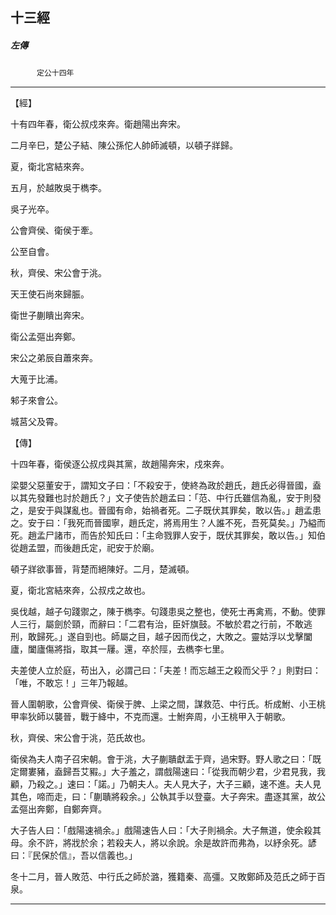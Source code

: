 

## 十三經

##### 左傳
　　　`定公十四年`

* * *

【經】

十有四年春，衛公叔戍來奔。衛趙陽出奔宋。

二月辛巳，楚公子結、陳公孫佗人帥師滅頓，以頓子牂歸。

夏，衛北宮結來奔。

五月，於越敗吳于檇李。

吳子光卒。

公會齊侯、衛侯于牽。

公至自會。

秋，齊侯、宋公會于洮。

天王使石尚來歸脤。

衛世子蒯瞶出奔宋。

衛公孟彄出奔鄭。

宋公之弟辰自蕭來奔。

大蒐于比浦。

邾子來會公。

城莒父及霄。

【傳】

十四年春，衛侯逐公叔戍與其黨，故趙陽奔宋，戍來奔。

梁嬰父惡董安于，謂知文子曰：「不殺安于，使終為政於趙氏，趙氏必得晉國，盍以其先發難也討於趙氏？」文子使告於趙孟曰：「范、中行氏雖信為亂，安于則發之，是安于與謀亂也。晉國有命，始禍者死。二子既伏其罪矣，敢以告。」趙孟患之。安于曰：「我死而晉國寧，趙氏定，將焉用生？人誰不死，吾死莫矣。」乃縊而死。趙孟尸諸市，而告於知氏曰：「主命戮罪人安于，既伏其罪矣，敢以告。」知伯從趙孟盟，而後趙氏定，祀安于於廟。

頓子牂欲事晉，背楚而絕陳好。二月，楚滅頓。

夏，衛北宮結來奔，公叔戍之故也。

吳伐越，越子句踐禦之，陳于檇李。句踐患吳之整也，使死士再禽焉，不動。使罪人三行，屬劍於頸，而辭曰：「二君有治，臣奸旗鼓。不敏於君之行前，不敢逃刑，敢歸死。」遂自剄也。師屬之目，越子因而伐之，大敗之。靈姑浮以戈擊闔廬，闔廬傷將指，取其一屨。還，卒於陘，去檇李七里。

夫差使人立於庭，苟出入，必謂己曰：「夫差！而忘越王之殺而父乎？」則對曰：「唯，不敢忘！」三年乃報越。

晉人圍朝歌，公會齊侯、衛侯于脾、上梁之間，謀救范、中行氏。析成鮒、小王桃甲率狄師以襲晉，戰于絳中，不克而還。士鮒奔周，小王桃甲入于朝歌。

秋，齊侯、宋公會于洮，范氏故也。

衛侯為夫人南子召宋朝。會于洮，大子蒯聵獻盂于齊，過宋野。野人歌之曰：「既定爾婁豬，盍歸吾艾豭。」大子羞之，謂戲陽速曰：「從我而朝少君，少君見我，我顧，乃殺之。」速曰：「諾。」乃朝夫人。夫人見大子，大子三顧，速不進。夫人見其色，啼而走，曰：「蒯聵將殺余。」公執其手以登臺。大子奔宋。盡逐其黨，故公孟彄出奔鄭，自鄭奔齊。

大子告人曰：「戲陽速禍余。」戲陽速告人曰：「大子則禍余。大子無道，使余殺其母。余不許，將戕於余；若殺夫人，將以余說。余是故許而弗為，以紓余死。諺曰：『民保於信』，吾以信義也。」

冬十二月，晉人敗范、中行氏之師於潞，獲籍秦、高彊。又敗鄭師及范氏之師于百泉。

* * *

